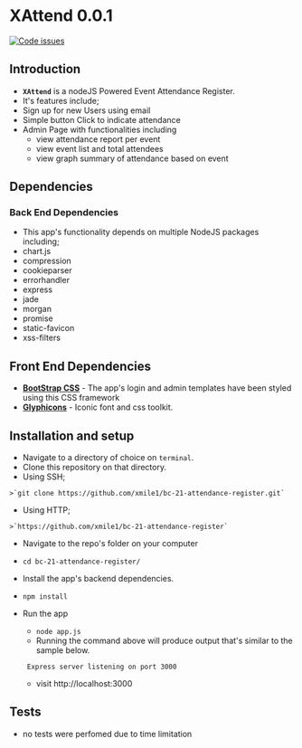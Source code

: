 # XAttend 0.0.1

<A href="https://www.quantifiedcode.com/app/project/e9a4900cbc6d434c9bfd88860deb2389"><img src="https://www.quantifiedcode.com/api/v1/project/e9a4900cbc6d434c9bfd88860deb2389/badge.svg" alt="Code issues"/></A>

## Introduction
*  **`XAttend`** is a nodeJS Powered Event Attendance Register.
*  It's features include;
  *  Sign up for new Users using email
  *  Simple button Click to indicate attendance
  *  Admin Page with functionalities including 
     * view attendance report per event
     * view event list and total attendees
     * view graph summary of attendance based on event

## Dependencies

### Back End Dependencies

*  This app's functionality depends on multiple NodeJS packages including;
  * chart.js
  * compression
  * cookieparser
  * errorhandler
  * express
  * jade
  * morgan
  * promise
  * static-favicon
  * xss-filters

## Front End Dependencies
*  **[BootStrap CSS](http://getbootstrap.com/)** - The app's login and admin templates have been styled using this CSS framework
*  **[Glyphicons](https://glyphicons.com/)** - Iconic font and css toolkit.

## Installation and setup
*  Navigate to a directory of choice on `terminal`.
*  Clone this repository on that directory.
  *  Using SSH;

    >`git clone https://github.com/xmile1/bc-21-attendance-register.git`

  *  Using HTTP;

    >`https://github.com/xmile1/bc-21-attendance-register`

*  Navigate to the repo's folder on your computer
  *  `cd bc-21-attendance-register/`
*  Install the app's backend dependencies.
  *  `npm install`
* Run the app
  *  `node app.js`
  *  Running the command above will produce output that's similar to the sample below.

  ```
   Express server listening on port 3000
  ```
  * visit http://localhost:3000
  
## Tests
* no tests were perfomed due to time limitation
